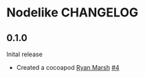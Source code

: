# Nodelike CHANGELOG

## 0.1.0
Inital release

 * Created a cocoapod
 [Ryan Marsh](https://github.com/ryanwmarsh)
 [#4](https://github.com/node-app/Nodelike/pull/4)
